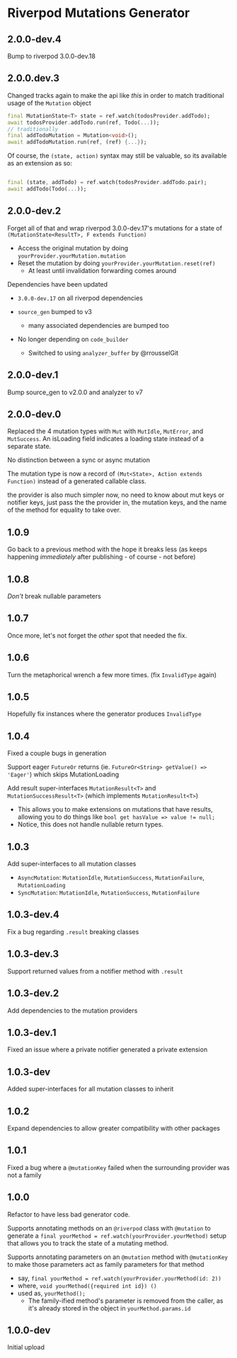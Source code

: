 # Riverpod Mutations Generator

## 2.0.0-dev.4

Bump to riverpod 3.0.0-dev.18

## 2.0.0.dev.3

Changed tracks again to make the api like _this_ in order to match traditional usage of the `Mutation` object

```dart
final MutationState<T> state = ref.watch(todosProvider.addTodo);
await todosProvider.addTodo.run(ref, Todo(...));
// traditionally
final addTodoMutation = Mutation<void>();
await addTodoMutation.run(ref, (ref) {...});
```

Of course, the `(state, action)` syntax may still be valuable, so its available as an extension as so:

```dart

final (state, addTodo) = ref.watch(todosProvider.addTodo.pair);
await addTodo(Todo(...));
```

## 2.0.0-dev.2

Forget all of that and wrap riverpod 3.0.0-dev.17's mutations for a state of `(MutationState<ResultT>, F extends Function)`

- Access the original mutation by doing `yourProvider.yourMutation.mutation`
- Reset the mutation by doing `yourProvider.yourMutation.reset(ref)`
  - At least until invalidation forwarding comes around

Dependencies have been updated

- `3.0.0-dev.17` on all riverpod dependencies
- `source_gen` bumped to v3
  - many associated dependencies are bumped too

- No longer depending on `code_builder`
  - Switched to using `analyzer_buffer` by @rrousselGit

## 2.0.0-dev.1

Bump source_gen to v2.0.0 and analyzer to v7

## 2.0.0-dev.0

Replaced the 4 mutation types with `Mut` with `MutIdle`, `MutError`, and `MutSuccess`.
An isLoading field indicates a loading state instead of a separate state.

No distinction between a sync or async mutation

The mutation type is now a record of `(Mut<State>, Action extends Function)` instead of a generated callable class.

the provider is also much simpler now, no need to know about mut keys or notifier keys, just pass the the provider in, the mutation keys, and the name of the method for equality to take over.

## 1.0.9

Go back to a previous method with the hope it breaks less (as keeps happening _immediately_ after publishing - of course - not before)

## 1.0.8

_Don't_ break nullable parameters

## 1.0.7

Once more, let's not forget the _other_ spot that needed the fix.

## 1.0.6

Turn the metaphorical wrench a few more times. (fix `InvalidType` again)

## 1.0.5

Hopefully fix instances where the generator produces `InvalidType`

## 1.0.4

Fixed a couple bugs in generation

Support eager `FutureOr` returns (ie. `FutureOr<String> getValue() => 'Eager'`) which skips MutationLoading

Add result super-interfaces `MutationResult<T>` and `MutationSuccessResult<T>` (which implements `MutationResult<T>`)

- This allows you to make extensions on mutations that have results, allowing you to do things like `bool get hasValue => value != null;`
- Notice, this does not handle nullable return types.

## 1.0.3

Add super-interfaces to all mutation classes

- `AsyncMutation`: `MutationIdle`, `MutationSuccess`, `MutationFailure`, `MutationLoading`
- `SyncMutation`: `MutationIdle`, `MutationSuccess`, `MutationFailure`

## 1.0.3-dev.4

Fix a bug regarding `.result` breaking classes

## 1.0.3-dev.3

Support returned values from a notifier method with `.result`

## 1.0.3-dev.2

Add dependencies to the mutation providers

## 1.0.3-dev.1

Fixed an issue where a private notifier generated a private extension

## 1.0.3-dev

Added super-interfaces for all mutation classes to inherit

## 1.0.2

Expand dependencies to allow greater compatibility with other packages

## 1.0.1

Fixed a bug where a `@mutationKey` failed when the surrounding provider was not a family

## 1.0.0

Refactor to have less bad generator code.

Supports annotating methods on an `@riverpod` class with `@mutation` to generate a `final yourMethod = ref.watch(yourProvider.yourMethod)` setup that allows you to track the state of a mutating method.

Supports annotating parameters on an `@mutation` method with `@mutationKey` to make those parameters act as family parameters for that method

- say, `final yourMethod = ref.watch(yourProvider.yourMethod(id: 2))`
- where, `void yourMethod({required int id}) ()`
- used as, `yourMethod();`
  - The family-ified method's parameter is removed from the caller, as it's already stored in the object in `yourMethod.params.id`

## 1.0.0-dev

Initial upload
